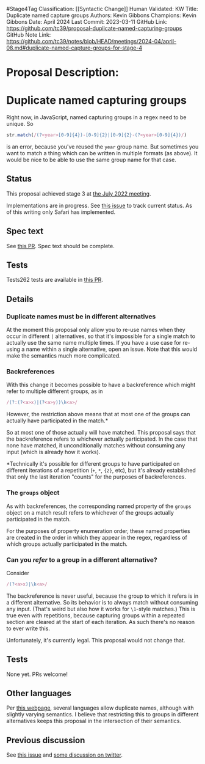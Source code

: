 #Stage4Tag
Classification: [[Syntactic Change]]
Human Validated: KW
Title: Duplicate named capture groups
Authors: Kevin Gibbons
Champions: Kevin Gibbons
Date: April 2024
Last Commit: 2023-03-11
GitHub Link: https://github.com/tc39/proposal-duplicate-named-capturing-groups
GitHub Note Link: https://github.com/tc39/notes/blob/HEAD/meetings/2024-04/april-08.md#duplicate-named-capture-groups-for-stage-4

# Proposal Description:
# Duplicate named capturing groups

Right now, in JavaScript, named capturing groups in a regex need to be unique. So

```js
str.match(/(?<year>[0-9]{4})-[0-9]{2}|[0-9]{2}-(?<year>[0-9]{4})/)
```

is an error, because you've reused the `year` group name. But sometimes you want to match a thing which can be written in multiple formats (as above). It would be nice to be able to use the same group name for that case.

## Status

This proposal achieved stage 3 at [the July 2022 meeting](https://github.com/tc39/agendas/blob/main/2022/07.md).

Implementations are in progress. See [this issue](https://github.com/tc39/proposal-duplicate-named-capturing-groups/issues/4) to track current status. As of this writing only Safari has implemented.

## Spec text

See [this PR](https://github.com/tc39/ecma262/pull/2721). Spec text should be complete.

## Tests

Tests262 tests are available in [this PR](https://github.com/tc39/test262/pull/3625).

## Details

### Duplicate names must be in different alternatives

At the moment this proposal only allow you to re-use names when they occur in different `|` alternatives, so that it's impossible for a single match to actually use the same name multiple times. If you have a use case for re-using a name within a single alternative, open an issue. Note that this would make the semantics much more complicated.

### Backreferences

With this change it becomes possible to have a backreference which might refer to multiple different groups, as in

```js
/(?:(?<a>x)|(?<a>y))\k<a>/
```

However, the restriction above means that at most one of the groups can actually have participated in the match.\*

So at most one of those actually will have matched. This proposal says that the backreference refers to whichever actually participated. In the case that none have matched, it unconditionally matches without consuming any input (which is already how it works).

\*Technically it's possible for different groups to have participated on different iterations of a repetition (`+`, `*`, `{2}`, etc), but it's already established that only the last iteration "counts" for the purposes of backreferences.

### The `groups` object

As with backreferences, the corresponding named property of the `groups` object on a match result refers to whichever of the groups actually participated in the match.

For the purposes of property enumeration order, these named properties are created in the order in which they appear in the regex, regardless of which groups actually participated in the match.

### Can you _refer_ to a group in a different alternative?

Consider

```js
/(?<a>x)|\k<a>/
```

The backreference is never useful, because the group to which it refers is in a different alternative. So its behavior is to always match without consuming any input. (That's weird but also how it works for `\1`-style matches.) This is true even with repetitions, because capturing groups within a repeated section are cleared at the start of each iteration. As such there's no reason to ever write this.

Unfortunately, it's currently legal. This proposal would not change that.

## Tests

None yet. PRs welcome!

## Other languages

Per [this webpage](https://www.regular-expressions.info/named.html#duplicate), several languages allow duplicate names, although with slightly varying semantics. I believe that restricting this to groups in different alternatives keeps this proposal in the intersection of their semantics.

## Previous discussion

See [this issue](https://github.com/tc39/proposal-regexp-named-groups/issues/44) and [some discussion on twitter](https://twitter.com/littledan/status/1352019266300768266).

